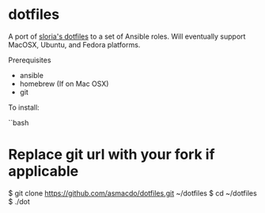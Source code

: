 dotfiles
========

A port of [sloria's dotfiles](https://github.com/sloria/dotfiles) to a set of Ansible roles. Will eventually support MacOSX, Ubuntu, and Fedora platforms.

Prerequisites

- ansible
- homebrew (If on Mac OSX)
- git

To install:

``bash
# Replace git url with your fork if applicable
$ git clone https://github.com/asmacdo/dotfiles.git ~/dotfiles
$ cd ~/dotfiles
$ ./dot
```
